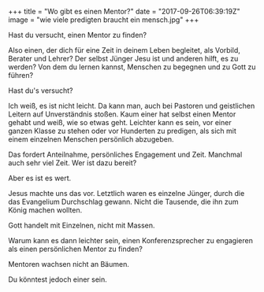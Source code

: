 +++
title = "Wo gibt es einen Mentor?"
date = "2017-09-26T06:39:19Z"
image = "wie viele predigten braucht ein mensch.jpg"
+++

Hast du versucht, einen Mentor zu finden? 

Also einen, der dich für eine Zeit in deinem Leben begleitet, als Vorbild, Berater und Lehrer? Der selbst Jünger Jesu ist und anderen hilft, es zu werden? Von dem du lernen kannst, Menschen zu begegnen und zu Gott zu führen?

Hast du's versucht?

Ich weiß, es ist nicht leicht. Da kann man, auch bei Pastoren und geistlichen Leitern auf Unverständnis stoßen. Kaum einer hat selbst einen Mentor gehabt und weiß, wie so etwas geht. Leichter kann es sein, vor einer ganzen Klasse zu stehen oder vor Hunderten zu predigen, als sich mit einem einzelnen Menschen persönlich abzugeben.

Das fordert Anteilnahme, persönliches Engagement und Zeit. Manchmal auch sehr viel Zeit. Wer ist dazu bereit?

Aber es ist es wert.

Jesus machte uns das vor. Letztlich waren es einzelne Jünger, durch die das Evangelium Durchschlag gewann. Nicht die Tausende, die ihn zum König machen wollten.

Gott handelt mit Einzelnen, nicht mit Massen.

Warum kann es dann leichter sein, einen Konferenzsprecher zu engagieren als einen persönlichen Mentor zu finden?

Mentoren wachsen nicht an Bäumen.

Du könntest jedoch einer sein.